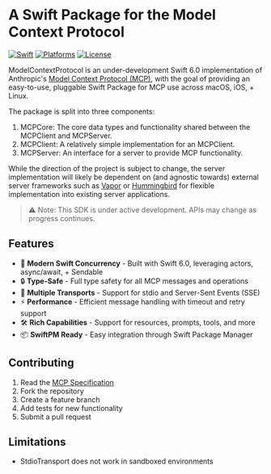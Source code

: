 # A Swift Package for the Model Context Protocol

[![Swift](https://img.shields.io/badge/Swift-6.0+-orange.svg)](https://swift.org)
[![Platforms](https://img.shields.io/badge/Platforms-macOS%2013+%20|%20iOS%2016+-lightgray.svg)](https://swift.org)
[![License](https://img.shields.io/badge/License-MIT-blue.svg)](LICENSE)

ModelContextProtocol is an under-development Swift 6.0 implementation of Anthropic's [Model Context Protocol (MCP)](https://spec.modelcontextprotocol.io), with the goal of providing an easy-to-use, pluggable Swift Package for MCP use across macOS, iOS, + Linux. 

The package is split into three components:
1. MCPCore: The core data types and functionality shared between the MCPClient and MCPServer.
2. MCPClient: A relatively simple implementation for an MCPClient.
3. MCPServer: An interface for a server to provide MCP functionality.

While the direction of the project is subject to change, the server implementation will likely be dependent on (and agnostic towards) external server frameworks such as [Vapor](https://github.com/vapor/vapor) or [Hummingbird](https://github.com/hummingbird-project/hummingbird) for flexible implementation into existing server applications.

> ⚠️ Note: This SDK is under active development. APIs may change as progress continues.

## Features

- 🏃 **Modern Swift Concurrency** - Built with Swift 6.0, leveraging actors, async/await, + Sendable
- 🔒 **Type-Safe** - Full type safety for all MCP messages and operations
- 🔌 **Multiple Transports** - Support for stdio and Server-Sent Events (SSE)
- ⚡️ **Performance** - Efficient message handling with timeout and retry support
- 🛠 **Rich Capabilities** - Support for resources, prompts, tools, and more
- 📦 **SwiftPM Ready** - Easy integration through Swift Package Manager

## Contributing

1. Read the [MCP Specification](https://spec.modelcontextprotocol.io)
2. Fork the repository
3. Create a feature branch
4. Add tests for new functionality
5. Submit a pull request

## Limitations

- StdioTransport does not work in sandboxed environments
